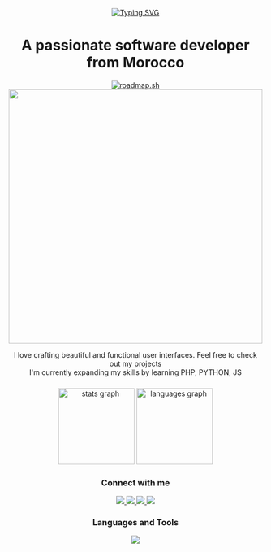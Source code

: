 <p align="center">
    <a href="https://git.io/typing-svg"><img src="https://readme-typing-svg.demolab.com?font=Fira+Code&weight=800&size=30&duration=3000&pause=1000&center=true&random=false&width=435&lines=Hi+There+!+%F0%9F%91%8B;I'm+Yassir+Rouane" alt="Typing SVG" /></a>
</p>

<h1 align="center">A passionate software developer from Morocco</h1>

<p align="center">
    <a href="https://roadmap.sh"><img src="https://roadmap.sh/card/wide/654289934352f418f8062665?variant=light&roadmaps=javascript%2Ctypescript%2Cdatastructures-and-algorithms%2Csql" alt="roadmap.sh"/></a> <br>   
    <img src="https://www.codewars.com/users/ramo4040/badges/large" width="500">
</p>


  <p align="center"> I love crafting beautiful and functional user interfaces. Feel free to check out my projects <br> I'm currently expanding my skills by learning PHP, PYTHON, JS</p>

###

<div align="center">
  <img src="https://github-readme-stats.vercel.app/api?username=ramo4040&hide_title=false&hide_rank=false&show_icons=true&include_all_commits=true&count_private=true&disable_animations=false&theme=github_dark&locale=en&hide_border=false" height="150" alt="stats graph"  />
  <img src="https://github-readme-stats.vercel.app/api/top-langs?username=ramo4040&locale=en&hide_title=false&layout=compact&card_width=320&langs_count=5&theme=github_dark&hide_border=false" height="150" alt="languages graph"  />
</div>

###


<h3 align="center">Connect with me</h3>
<p align="center">
  <a href="https://www.linkedin.com/in/yassir-rouane/">
    <img src="https://skillicons.dev/icons?i=linkedin" />
  </a>
  <a href="email:yasserro100@gmail.com">
    <img src="https://skillicons.dev/icons?i=gmail" />
  </a>
  <a href="https://discord.gg/algoo404">
    <img src="https://skillicons.dev/icons?i=discord" />
  </a>
  </a>
    <a href="https://dev.to/yasserro">
    <img src="https://skillicons.dev/icons?i=devto" />
  </a>
</p>
<h3 align="center">Languages and Tools</h3>

<p align="center">
    <img src="https://skillicons.dev/icons?i=html,css,bootstrap,figma,js,nodejs,expressjs,prisma,mongodb,mysql,php,python,blender,ps,postman,notion" />
</p>
